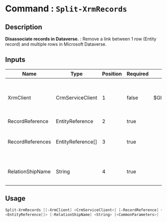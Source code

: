 ﻿# Command : `Split-XrmRecords` 

## Description

**Disassociate records in Dataverse.** : Remove a link between 1 row (Entity record) and multiple rows in Microsoft Dataverse.

## Inputs

Name|Type|Position|Required|Default|Description
----|----|--------|--------|-------|-----------
XrmClient|CrmServiceClient|1|false|$Global:XrmClient|Xrm connector initialized to target instance. Use latest one by default. (CrmServiceClient)
RecordReference|EntityReference|2|true||
RecordReferences|EntityReference[]|3|true||Rows / Records references to split to Record. (EntityReference array)
RelationShipName|String|4|true||RelationShip Logical name involve between these records.


## Usage

```Powershell 
Split-XrmRecords [[-XrmClient] <CrmServiceClient>] [-RecordReference] <EntityReference> [-RecordReferences] 
<EntityReference[]> [-RelationShipName] <String> [<CommonParameters>]
``` 


